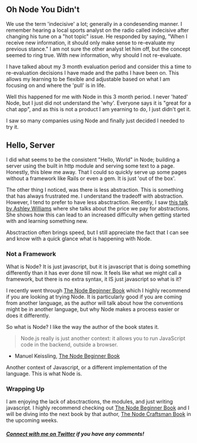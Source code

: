 ## Oh Node You Didn't

We use the term 'indecisive' a lot; generally in a condesending manner. I remember hearing a local sports analyst on the radio called indecisive after changing his tune on a "hot topic" issue. He responded by saying, "When I receive new information, it should only make sense to re-evaluate my previous stance." I am not sure the other analyst let him off, but the concept seemed to ring true. With new information, why should I not re-evaluate. 

I have talked about my 3 month evaluation period and consider this a time to re-evaluation decisions I have made and the paths I have been on. This allows my learning to be flexible and adjustable based on what I am focusing on and where the 'pull' is in life.

Well this happened for me with Node in this 3 month period. I never 'hated' Node, but I just did not understand the 'why'. Everyone says it is "great for a chat app", and as this is not a product I am yearning to do, I just didn't get it.

I saw so many companies using Node and finally just decided I needed to try it. 

## Hello, Server

I did what seems to be the consistent "Hello, World" in Node; building a server using the built in http module and serving some text to a page. Honestly, this blew me away. That I could so quickly serve up some pages without a framework like Rails or even a gem. It is just 'out of the box'.

The other thing I noticed, was there is less abstraction. This is something that has always frustrated me. I understand the tradeoff with abstraction. However, I tend to prefer to have less absctraction. Recently, I saw [this talk by Ashley Williams](https://www.youtube.com/watch?v=DN4yLZB1vUQ) where she talks about the price we pay for abstractions. She shows how this can lead to an increased difficulty when getting started with and learning something new.

Absctraction often brings speed, but I still appreciate the fact that I can see and know with a quick glance what is happening with Node. 

### Not a Framework

What is Node? It is just javascript, but it is javascript that is doing something differently than it has ever done till now. It feels like what we might call a framework, but there is no extra syntax, it IS just javascript so what is it?

I recently went through [The Node Beginner Book](https://leanpub.com/nodebeginner) which I highly recommend if you are looking at trying Node. It is particularly good if you are coming from another language, as the author will talk about how the conventions might be in another language, but why Node makes a process easier or does it differently. 

So what is Node? I like the way the author of the book states it.

>Node.js really is just another context: it allows you to run JavaScript code in the backend, outside a browser.  

- Manuel Keissling, [The Node Beginner Book](https://leanpub.com/nodebeginner)

Another context of Javascript, or a different implementation of the language. This is what Node is.

### Wrapping Up

I am enjoying the lack of absctractions, the modules, and just writing javascript. I highly recommend checking out [The Node Beginner Book](https://leanpub.com/nodebeginner) and I will be diving into the next book by that author, [The Node Craftsman Book](https://leanpub.com/nodecraftsman) in the upcoming weeks.

###### **[Connect with me on Twitter](https://twitter.com/kickinbahk) if you have any comments!**



